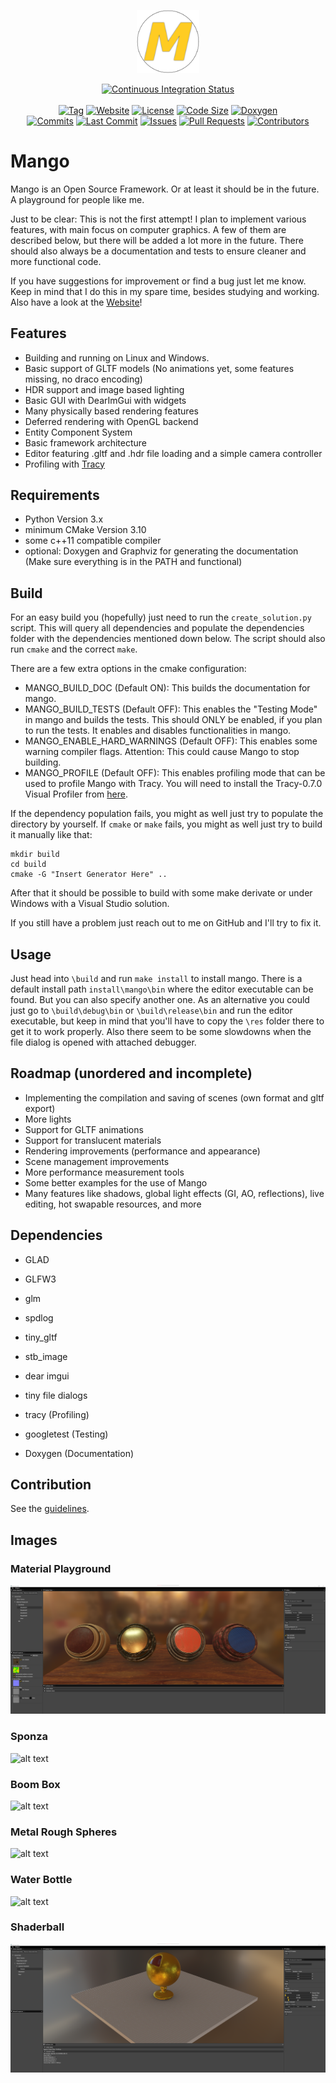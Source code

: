 <p align="center">
  <img src="res/textures/logo.png" width="20%">
</p>
<p align="center">
  <a href="https://github.com/Paul-Hi/Mango/actions?query=workflow%3A%22Continuous+Integration%22"><img alt="Continuous Integration Status" src="https://github.com/Paul-Hi/Mango/workflows/Continuous%20Integration/badge.svg"></a>
  <br>
  <br>
  <a href="https://github.com/Paul-Hi/Mango"><img alt="Tag" src="https://img.shields.io/github/tag/Paul-Hi/Mango.svg"></a>
  <a href="https://paul-hi.github.io/Mango/"><img alt="Website" src="https://img.shields.io/website-up-down-green-red/http/shields.io.svg"></a>
  <a href="https://github.com/Paul-Hi/Mango/blob/master/LICENSE"><img alt="License" src="https://badgen.net/github/license/Paul-Hi/Mango"></a>
  <a href="https://img.shields.io/github/languages/code-size/Paul-Hi/Mango.svg"><img alt="Code Size" src="https://img.shields.io/github/languages/code-size/Paul-Hi/Mango.svg"></a>
  <a href="https://www.doxygen.nl/index.html"><img alt="Doxygen" src="https://img.shields.io/badge/document-doxygen-brightgreen"></a>
  <br>
  <a href="https://github.com/Paul-Hi/Mango/graphs/commit-activity"><img alt="Commits" src="https://badgen.net/github/commits/Paul-Hi/Mango"></a>
  <a href="https://github.com/Paul-Hi/Mango/graphs/commit-activity"><img alt="Last Commit" src="https://badgen.net/github/last-commit/Paul-Hi/Mango"></a>
  <a href="https://github.com/Paul-Hi/Mango/issues/"><img alt="Issues" src="https://img.shields.io/github/issues/Paul-Hi/Mango.svg"></a>
  <a href="https://github.com/Paul-Hi/Mango/pull/"><img alt="Pull Requests" src="https://img.shields.io/github/issues-pr/Paul-Hi/Mango.svg"></a>
  <a href="https://github.com/Paul-Hi/Mango/graphs/contributors"><img alt="Contributors" src="https://img.shields.io/github/contributors/Paul-Hi/Mango.svg"></a>
</p>

# Mango

Mango is an Open Source Framework. Or at least it should be in the future.
A playground for people like me.

Just to be clear: This is not the first attempt!
I plan to implement various features, with main focus on computer graphics.
A few of them are described below, but there will be added a lot more in the future.
There should also always be a documentation and tests to ensure cleaner and more functional code.

If you have suggestions for improvement or find a bug just let me know.
Keep in mind that I do this in my spare time, besides studying and working.
Also have a look at the [Website](https://paul-hi.github.io/Mango/)!

## Features

* Building and running on Linux and Windows.
* Basic support of GLTF models (No animations yet, some features missing, no draco encoding)
* HDR support and image based lighting
* Basic GUI with DearImGui with widgets
* Many physically based rendering features
* Deferred rendering with OpenGL backend
* Entity Component System
* Basic framework architecture
* Editor featuring .gltf and .hdr file loading and a simple camera controller
* Profiling with [Tracy](https://github.com/wolfpld/tracy)

## Requirements

* Python Version 3.x
* minimum CMake Version 3.10
* some c++11 compatible compiler
* optional: Doxygen and Graphviz for generating the documentation (Make sure everything is in the PATH and functional)

## Build

For an easy build you (hopefully) just need to run the ```create_solution.py``` script.
This will query all dependencies and populate the dependencies folder with the dependencies mentioned down below.
The script should also run ```cmake``` and the correct ```make```.

There are a few extra options in the cmake configuration:
* MANGO_BUILD_DOC (Default ON): This builds the documentation for mango.
* MANGO_BUILD_TESTS (Default OFF): This enables the "Testing Mode" in mango and builds the tests. This should ONLY be enabled, if you plan to run the tests. It enables and disables functionalities in mango.
* MANGO_ENABLE_HARD_WARNINGS (Default OFF): This enables some warning compiler flags. Attention: This could cause Mango to stop building.
* MANGO_PROFILE (Default OFF): This enables profiling mode that can be used to profile Mango with Tracy. You will need to install the Tracy-0.7.0 Visual Profiler from [here](https://github.com/wolfpld/tracy/releases/tag/v0.7).

If the dependency population fails, you might as well just try to populate the directory by yourself.
If ```cmake``` or ```make``` fails, you might as well just try to build it manually like that:

```console
mkdir build
cd build
cmake -G "Insert Generator Here" ..
```

After that it should be possible to build with some make derivate or under Windows with a Visual Studio solution.

If you still have a problem just reach out to me on GitHub and I'll try to fix it.

## Usage

Just head into ```\build``` and run ```make install``` to install mango.
There is a default install path ```install\mango\bin``` where the editor executable can be found. But you can also specify another one.
As an alternative you could just go to ```\build\debug\bin``` or ```\build\release\bin``` and run the editor executable, but keep in mind that you'll have to copy the ```\res``` folder there to get it to work properly. Also there seem to be some slowdowns when the file dialog is opened with attached debugger.

## Roadmap (unordered and incomplete)

* Implementing the compilation and saving of scenes (own format and gltf export)
* More lights
* Support for GLTF animations
* Support for translucent materials
* Rendering improvements (performance and appearance)
* Scene management improvements
* More performance measurement tools
* Some better examples for the use of Mango
* Many features like shadows, global light effects (GI, AO, reflections), live editing, hot swapable resources, and more

## Dependencies

* GLAD
* GLFW3
* glm
* spdlog
* tiny_gltf
* stb_image
* dear imgui
* tiny file dialogs

* tracy (Profiling)
* googletest (Testing)
* Doxygen (Documentation)

## Contribution
See the [guidelines](https://github.com/Paul-Hi/Mango/blob/master/CONTRIBUTING.md).

## Images
### Material Playground
![alt text](https://github.com/Paul-Hi/Mango/blob/master/show/material_playground.png "Material Playground")
### Sponza
![alt text](https://github.com/Paul-Hi/Mango/blob/master/show/sponza.png "Sponza")
### Boom Box
![alt text](https://github.com/Paul-Hi/Mango/blob/master/show/boom_box.png "Boom Box")
### Metal Rough Spheres
![alt text](https://github.com/Paul-Hi/Mango/blob/master/show/metal_rough_spheres.png "Metal Rough Spheres")
### Water Bottle
![alt text](https://github.com/Paul-Hi/Mango/blob/master/show/water_bottle.png "Water Bottle")
### Shaderball
![alt text](https://github.com/Paul-Hi/Mango/blob/master/show/shaderball.png "Shaderball")
